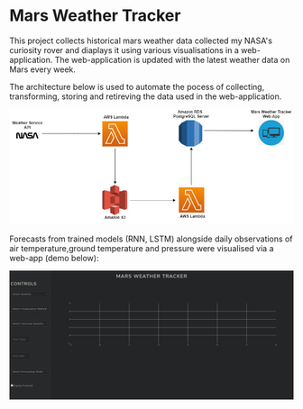 # Mars Weather Tracker

This project collects historical mars weather data collected my NASA's curiosity rover and diaplays it using various visualisations
in a web-application. The web-application is updated with the latest weather data on Mars every week. 

The architecture below is used to automate the pocess of collecting, transforming, storing and retireving the data used in the web-application.

![Test Image !](images/mars_weather_tracker_architecture.png)


Forecasts from trained models (RNN, LSTM) alongside daily observations of air temperature,ground temperature and pressure were visualised via a web-app (demo below): 

![](images/app_demo.gif)
